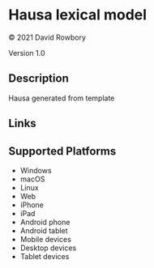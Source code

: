 Hausa lexical model
===================

© 2021 David Rowbory

Version 1.0

Description
-----------

Hausa generated from template

Links
-----

Supported Platforms
-------------------
 * Windows
 * macOS
 * Linux
 * Web
 * iPhone
 * iPad
 * Android phone
 * Android tablet
 * Mobile devices
 * Desktop devices
 * Tablet devices

